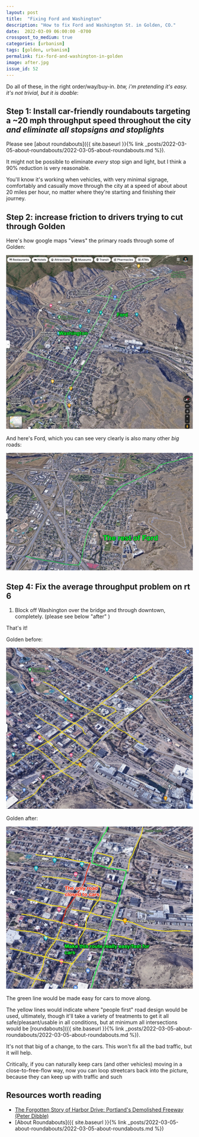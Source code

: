 ```yaml
---
layout: post
title:  "Fixing Ford and Washington"
description: "How to fix Ford and Washington St. in Golden, CO."
date:  2022-03-09 06:00:00 -0700
crosspost_to_medium: true
categories: [urbanism]
tags: [golden, urbanism]
permalink: fix-ford-and-washington-in-golden
image: after.jpg
issue_id: 52
---
```


Do all of these, in the right order/way/buy-in. _btw, i'm pretending it's easy. it's not trivial, but it is doable_:

## Step 1: Install car-friendly roundabouts targeting a ~20 mph throughput speed throughout the city _and eliminate all stopsigns and stoplights_

Please see [about roundabouts]({{ site.baseurl }}{% link _posts/2022-03-05-about-roundabouts/2022-03-05-about-roundabouts.md %}). 

It might not be possible to eliminate _every_ stop sign and light, but I think a 90% reduction is very reasonable. 

You'll know it's working when vehicles, with very minimal signage, comfortably and casually move through the city at a speed of about about 20 miles per hour, no matter where they're starting and finishing their journey.

## Step 2: increase friction to drivers trying to cut through Golden

Here's how google maps "views" the primary roads through some of Golden:

![ford and related roads](ford-and-related-roads.jpg)

And here's Ford, which you can see very clearly is also many other _big_ roads:

![rest of ford](rest-of-ford.jpg)

## Step 4: Fix the average throughput problem on rt 6

1. Block off Washington over the bridge and through downtown, completely. (please see below "after" )

That's it!

Golden before:

![before](before.jpg)

Golden after:

![after](after.jpg)

The green line would be made easy for cars to move along.

The yellow lines would indicate where "people first" road design would be used, ultimately, though it'll take a variety of treatments to get it all safe/pleasant/usable in all conditions, but at minimum all intersections would be [roundabouts]({{ site.baseurl }}{% link _posts/2022-03-05-about-roundabouts/2022-03-05-about-roundabouts.md %}).

It's not that big of a change, to the cars. This won't fix all the bad traffic, but it will help.

Critically, if you can naturally keep cars (and other vehicles) moving in a close-to-free-flow way, now you can loop streetcars back into the picture, because they can keep up with traffic and such

## Resources worth reading

- [The Forgotten Story of Harbor Drive: Portland's Demolished Freeway (Peter Dibble)](https://www.youtube.com/watch?v=l2_yNrP0hCY)
- [About Roundabouts]({{ site.baseurl }}{% link _posts/2022-03-05-about-roundabouts/2022-03-05-about-roundabouts.md %})